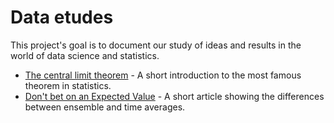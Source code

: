 # Data etudes

This project's goal is to document our study of ideas and results in the world of data science and statistics. 

- [The central limit theorem](./central_limit_theorem_misuses/) - A short introduction to the most famous theorem in statistics.
- [Don't bet on an Expected Value](./dont_bet_on_an_ev.html) - A short article showing the differences between ensemble and time averages.
